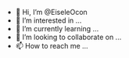 - 👋 Hi, I’m @EiseleOcon
- 👀 I’m interested in ...
- 🌱 I’m currently learning ...
- 💞️ I’m looking to collaborate on ...
- 📫 How to reach me ...

<!---
EiseleOcon/EiseleOcon is a ✨ special ✨ repository because its `README.md` (this file) appears on your GitHub profile.
You can click the Preview link to take a look at your changes.
--->
